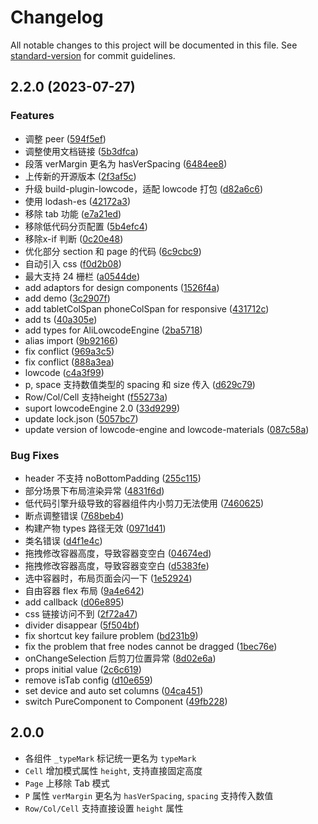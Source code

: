 # Changelog

All notable changes to this project will be documented in this file. See [standard-version](https://github.com/conventional-changelog/standard-version) for commit guidelines.

## 2.2.0 (2023-07-27)


### Features

* 调整 peer ([594f5ef](https://github.com/alibaba-fusion/layout/commit/594f5ef1cb7ccc462f29098ffeb6427052fe8a8f))
* 调整使用文档链接 ([5b3dfca](https://github.com/alibaba-fusion/layout/commit/5b3dfcacbac7cdd1e4d038a336a60f6b650b0093))
* 段落 verMargin 更名为 hasVerSpacing ([6484ee8](https://github.com/alibaba-fusion/layout/commit/6484ee82026ce31f4459ea2542b4b130da79c5f0))
* 上传新的开源版本 ([2f3af5c](https://github.com/alibaba-fusion/layout/commit/2f3af5cd6e5cd6b13a3ed3b6abfe224459a3a294))
* 升级 build-plugin-lowcode，适配 lowcode 打包 ([d82a6c6](https://github.com/alibaba-fusion/layout/commit/d82a6c663a8e0dd7d7f64417243e9eca8f7d86f7))
* 使用 lodash-es ([42172a3](https://github.com/alibaba-fusion/layout/commit/42172a35cf93de4c8e42338ad1a379d5cbd48dbd))
* 移除 tab 功能 ([e7a21ed](https://github.com/alibaba-fusion/layout/commit/e7a21ed3818adcad9dc9b4b7b26e3ddd17b3813f))
* 移除低代码分页配置 ([5b4efc4](https://github.com/alibaba-fusion/layout/commit/5b4efc4395278593820f940786d5b4a9e43a52d1))
* 移除x-if 判断 ([0c20e48](https://github.com/alibaba-fusion/layout/commit/0c20e48a2806c30ccc21fb3fe736636113ad85fa))
* 优化部分 section 和 page 的代码 ([6c9cbc9](https://github.com/alibaba-fusion/layout/commit/6c9cbc98d218a7ef1881e9d33df651bba7017db9))
* 自动引入 css ([f0d2b08](https://github.com/alibaba-fusion/layout/commit/f0d2b08997ca68127dcdd80ff4c553dcae09ebf9))
* 最大支持 24 栅栏 ([a0544de](https://github.com/alibaba-fusion/layout/commit/a0544de80c82442e526d97f5d6bf72d01366b75f))
* add adaptors for design components ([1526f4a](https://github.com/alibaba-fusion/layout/commit/1526f4a9ccb596eaf73ca1f356587bb426d50904))
* add demo ([3c2907f](https://github.com/alibaba-fusion/layout/commit/3c2907f34fb689fcb03240c7f75c7bd04b50ecc0))
* add tabletColSpan phoneColSpan for responsive ([431712c](https://github.com/alibaba-fusion/layout/commit/431712c9af349f17b5fd12f9bda703fccc7831cf))
* add ts ([40a305e](https://github.com/alibaba-fusion/layout/commit/40a305e321645f12a80be06833a68843b8279f92))
* add types for AliLowcodeEngine ([2ba5718](https://github.com/alibaba-fusion/layout/commit/2ba57186a916e43b2e1135713889f5ea23b18f26))
* alias import ([9b92166](https://github.com/alibaba-fusion/layout/commit/9b921665c80ddddefe1d1736392586ac278004a4))
* fix conflict ([969a3c5](https://github.com/alibaba-fusion/layout/commit/969a3c5723edec0bc33c4283b5710dfea811f1f2))
* fix conflict ([888a3ea](https://github.com/alibaba-fusion/layout/commit/888a3ea9d98d9d95aae1b487296df970b896d15b))
* lowcode ([c4a3f99](https://github.com/alibaba-fusion/layout/commit/c4a3f9959c66b3f5f10b15869769559c5a6ecc40))
* p, space 支持数值类型的 spacing 和 size 传入 ([d629c79](https://github.com/alibaba-fusion/layout/commit/d629c79445f5cc3b3ef160d07595213c48cfe0ab))
* Row/Col/Cell 支持height ([f55273a](https://github.com/alibaba-fusion/layout/commit/f55273a9741263bdf3dd30c3f87e20065a97a394))
* suport lowcodeEngine 2.0 ([33d9299](https://github.com/alibaba-fusion/layout/commit/33d9299837928f65c303ebe155157213cfae3806))
* update lock.json ([5057bc7](https://github.com/alibaba-fusion/layout/commit/5057bc70e8dfe27132cb602b2c1aa0f43fcf19cc))
* update version of lowcode-engine and lowcode-materials ([087c58a](https://github.com/alibaba-fusion/layout/commit/087c58a510c5c61863ede54f8b55c08337940784))


### Bug Fixes

*  header 不支持 noBottomPadding ([255c115](https://github.com/alibaba-fusion/layout/commit/255c1154b6d4eda957106828c7c9d1749ca832e8))
* 部分场景下布局渲染异常 ([4831f6d](https://github.com/alibaba-fusion/layout/commit/4831f6d4d3e776a87a63b6df203cd081e3f71264))
* 低代码引擎升级导致的容器组件内小剪刀无法使用 ([7460625](https://github.com/alibaba-fusion/layout/commit/7460625bab4d45f7113f8e9c6d082542c2f51196))
* 断点调整错误 ([768beb4](https://github.com/alibaba-fusion/layout/commit/768beb48c302388a02dea3cd527214e98a6e3ac8))
* 构建产物 types 路径无效 ([0971d41](https://github.com/alibaba-fusion/layout/commit/0971d41599df8290ba321db6cfa011bd9fe5ccc9))
* 类名错误 ([d4f1e4c](https://github.com/alibaba-fusion/layout/commit/d4f1e4c4977657c4e7c459f5902fa403687ed613))
* 拖拽修改容器高度，导致容器变空白 ([04674ed](https://github.com/alibaba-fusion/layout/commit/04674ed43cb0692e390dfdd3418d6bf77f116c46))
* 拖拽修改容器高度，导致容器变空白 ([d5383fe](https://github.com/alibaba-fusion/layout/commit/d5383fe65a9b53c85b34b176267b8b54b254c3b8))
* 选中容器时，布局页面会闪一下 ([1e52924](https://github.com/alibaba-fusion/layout/commit/1e52924f58a7bc1dcdb98de4299dce265b574bbe))
* 自由容器 flex 布局 ([9a4e642](https://github.com/alibaba-fusion/layout/commit/9a4e642da44e1f2d1ddf53fccae846c7619edf44))
* add callback ([d06e895](https://github.com/alibaba-fusion/layout/commit/d06e895e989c569b20c11f769f6a74c060a2dde1))
* css 链接访问不到 ([2f72a47](https://github.com/alibaba-fusion/layout/commit/2f72a47f840529841dd18f09587b714c56d6907d))
* divider disappear ([5f504bf](https://github.com/alibaba-fusion/layout/commit/5f504bf7a9ee7b3763769ca6b15f8b515f38a360))
* fix shortcut key failure problem ([bd231b9](https://github.com/alibaba-fusion/layout/commit/bd231b9ead32a88f1f4932660c08fe1b36b6de17))
* fix the problem that free nodes cannot be dragged ([1bec76e](https://github.com/alibaba-fusion/layout/commit/1bec76e137996a197fdab9aa4ab90d7f020eb80d))
* onChangeSelection 后剪刀位置异常 ([8d02e6a](https://github.com/alibaba-fusion/layout/commit/8d02e6a990c485bbe8fd8e13c3ca3cc18ce3271c))
* props initial value ([2c6c619](https://github.com/alibaba-fusion/layout/commit/2c6c6190dbd8d48386e1f1cff2bc133f60a39846))
* remove isTab config ([d10e659](https://github.com/alibaba-fusion/layout/commit/d10e659bb6022d381e75e21f8c76363853ff0183))
* set device and auto set columns ([04ca451](https://github.com/alibaba-fusion/layout/commit/04ca45160adb6e86402d0629c959987ef4c6289a))
* switch PureComponent to Component ([49fb228](https://github.com/alibaba-fusion/layout/commit/49fb22885615053e966bbd4aec9d8a8b1414abec))

## 2.0.0

- 各组件 `_typeMark` 标记统一更名为 `typeMark`
- `Cell` 增加模式属性 `height`, 支持直接固定高度
- `Page` 上移除 Tab 模式
- `P` 属性 `verMargin` 更名为 `hasVerSpacing`, `spacing` 支持传入数值
- `Row/Col/Cell` 支持直接设置 `height` 属性

